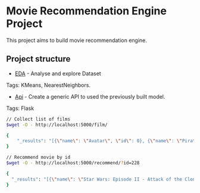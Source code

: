 
# Movie Recommendation Engine Project

This project aims to build movie recommendation engine.

## Project structure


- [EDA](notebook_cleaning_and_exploration.ipynb) - Analyse and explore Dataset

Tags: KMeans, NearestNeighbors.

- [Api](api/) - Create a generic API to used the previously built model.

Tags: Flask

```bash
// Collect list of films
$wget -O - http://localhost:5000/film/

{
    "_results": "[{\"name\": \"Avatar\", \"id\": 0}, {\"name\": \"Pirates of the Caribbean: At World's End\", \"id\": 1}, {\"name\": \"Spectre\", \"id\": 2}, {\"name\": \"The Dark Knight Rises\", \"id\": 3}, ....]"
}
```

```bash
// Recommend movie by id 
$wget -O - http://localhost:5000/recommend/?id=228

{
  "_results": "[{\"name\": \"Star Wars: Episode II - Attack of the Clones\", \"id\": 229}, {\"name\": \"Star Wars: Episode I - The Phantom Menace\", \"id\": 232}, {\"name\": \"Star Wars: Episode VI - Return of the Jedi\", \"id\": 1476}, {\"name\": \"Man of Steel\", \"id\": 14}, {\"name\": \"Star Wars: Episode IV - A New Hope\", \"id\": 2864}]"
}
```
